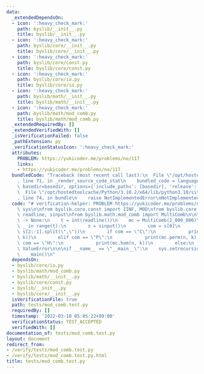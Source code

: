 ```yaml
---
data:
  _extendedDependsOn:
  - icon: ':heavy_check_mark:'
    path: byslib/__init__.py
    title: byslib/__init__.py
  - icon: ':heavy_check_mark:'
    path: byslib/core/__init__.py
    title: byslib/core/__init__.py
  - icon: ':heavy_check_mark:'
    path: byslib/core/const.py
    title: byslib/core/const.py
  - icon: ':heavy_check_mark:'
    path: byslib/core/io.py
    title: byslib/core/io.py
  - icon: ':heavy_check_mark:'
    path: byslib/math/__init__.py
    title: byslib/math/__init__.py
  - icon: ':heavy_check_mark:'
    path: byslib/math/mod_comb.py
    title: byslib/math/mod_comb.py
  _extendedRequiredBy: []
  _extendedVerifiedWith: []
  _isVerificationFailed: false
  _pathExtension: py
  _verificationStatusIcon: ':heavy_check_mark:'
  attributes:
    PROBLEM: https://yukicoder.me/problems/no/117
    links:
    - https://yukicoder.me/problems/no/117
  bundledCode: "Traceback (most recent call last):\n  File \"/opt/hostedtoolcache/Python/3.10.2/x64/lib/python3.10/site-packages/onlinejudge_verify/documentation/build.py\"\
    , line 71, in _render_source_code_stat\n    bundled_code = language.bundle(stat.path,\
    \ basedir=basedir, options={'include_paths': [basedir], 'release': True}).decode()\n\
    \  File \"/opt/hostedtoolcache/Python/3.10.2/x64/lib/python3.10/site-packages/onlinejudge_verify/languages/python.py\"\
    , line 74, in bundle\n    raise NotImplementedError\nNotImplementedError\n"
  code: "# verification-helper: PROBLEM https://yukicoder.me/problems/no/117\nimport\
    \ sys\n\nfrom byslib.core.const import IINF, MOD\nfrom byslib.core.io import debug,\
    \ readline, sinput\nfrom byslib.math.mod_comb import MultiComb\n\n\ndef main()\
    \ -> None:\n    t = int(readline())\n    mc = MultiComb(2_000_000)\n\n    for\
    \ _ in range(t):\n        s = sinput()\n        com = s[0]\n        n, k = map(int,\
    \ s[2:-1].split(\",\"))\n        if com == \"C\":\n            print(mc.comb(n,\
    \ k))\n        elif com == \"P\":\n            print(mc.perm(n, k))\n        elif\
    \ com == \"H\":\n            print(mc.hom(n, k))\n        else:\n            raise\
    \ ValueError\n\n\nif __name__ == \"__main__\":\n    sys.setrecursionlimit(10**6)\n\
    \    main()\n"
  dependsOn:
  - byslib/core/io.py
  - byslib/math/mod_comb.py
  - byslib/math/__init__.py
  - byslib/core/const.py
  - byslib/__init__.py
  - byslib/core/__init__.py
  isVerificationFile: true
  path: tests/mod_comb.test.py
  requiredBy: []
  timestamp: '2022-03-10 05:05:22+09:00'
  verificationStatus: TEST_ACCEPTED
  verifiedWith: []
documentation_of: tests/mod_comb.test.py
layout: document
redirect_from:
- /verify/tests/mod_comb.test.py
- /verify/tests/mod_comb.test.py.html
title: tests/mod_comb.test.py
---
```

